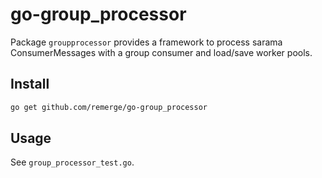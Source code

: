 # go-group_processor

Package `groupprocessor` provides a framework to process sarama
ConsumerMessages with a group consumer and load/save worker pools.

## Install

```bash
go get github.com/remerge/go-group_processor
```

## Usage

See `group_processor_test.go`.
